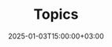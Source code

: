 ---
weight: 7000
title: "Topics"
description: "Topics at Business Schools"
icon: tab
date: 2025-01-03T15:00:00+03:00
draft: false
images: []
---